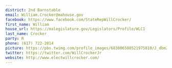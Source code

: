 ```yaml
---
district: 2nd Barnstable
email: William.Crocker@mahouse.gov
facebook: https://www.facebook.com/StateRepWillCrocker/
first_name: William
house_url: https://malegislature.gov/Legislators/Profile/WLC1
last_name: Crocker
party: R
phone: (617) 722-2014
picture: https://pbs.twimg.com/profile_images/683806580521975810/J_dbm2XQ_400x400.jpg
twitter: https://twitter.com/WillCrockerJr
website: http://www.electwillcrocker.com/
---
```

